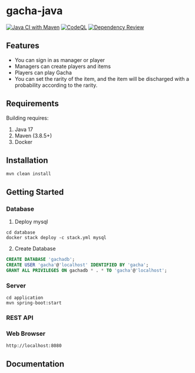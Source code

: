 # gacha-java

[![Java CI with Maven](https://github.com/seven9nrh/gacha-java/actions/workflows/maven.yml/badge.svg)](https://github.com/seven9nrh/gacha-java/actions/workflows/maven.yml)
[![CodeQL](https://github.com/seven9nrh/gacha-java/actions/workflows/codeql-analysis.yml/badge.svg)](https://github.com/seven9nrh/gacha-java/actions/workflows/codeql-analysis.yml)
[![Dependency Review](https://github.com/seven9nrh/gacha-java/actions/workflows/dependency-review.yml/badge.svg)](https://github.com/seven9nrh/gacha-java/actions/workflows/dependency-review.yml)

## Features
- You can sign in as manager or player
- Managers can create players and items
- Players can play Gacha
- You can set the rarity of the item, and the item will be discharged with a probability according to the rarity.

## Requirements
Building requires:

1. Java 17
2. Maven (3.8.5+)
3. Docker

## Installation
```shell
mvn clean install
```

## Getting Started
### Database
1. Deploy mysql
```shell
cd database
docker stack deploy -c stack.yml mysql
```

2. Create Database
```sql
CREATE DATABASE 'gachadb';
CREATE USER 'gacha'@'localhost' IDENTIFIED BY 'gacha';
GRANT ALL PRIVILEGES ON gachadb * . * TO 'gacha'@'localhost';
```

### Server
```shell
cd application
mvn spring-boot:start
```

### REST API

### Web Browser
`http://localhost:8080`

## Documentation
